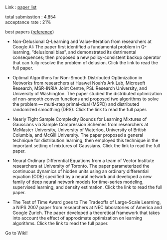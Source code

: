 Link : [paper list](https://nips.cc/Conferences/2018/Schedule?type=Poster)

total submisstion : 4,854  
acceptance rate : 21%  

best papers ([reference](https://syncedreview.com/2018/12/03/neurips-2018-opens-best-papers-announced/))
- Non-Delusional Q-Learning and Value-Iteration from researchers at Google AI: The paper first identified a fundamental problem in Q-learning, “delusional bias”, and demonstrated its detrimental consequences; then proposed a new policy-consistent backup operator that can fully resolve the problem of delusion. Click the link to read the full paper.

- Optimal Algorithms for Non-Smooth Distributed Optimization in Networks from researchers at Huawei Noah’s Ark Lab, Microsoft Research, MSR-INRIA Joint Centre, PSL Research University, and University of Washington. The paper studied the distributed optimization of non-smooth convex functions and proposed two algorithms to solve the problem — multi-step primal-dual (MSPD) and distributed randomized smoothing (DRS). Click the link to read the full paper.

- Nearly Tight Sample Complexity Bounds for Learning Mixtures of Gaussians via Sample Compression Schemes from researchers at McMaster University, University of Waterloo, University of British Columbia, and McGill University. The paper proposed a general technique for distribution learning, then employed this technique in the important setting of mixtures of Gaussians. Click the link to read the full paper.

- Neural Ordinary Differential Equations from a team of Vector Institute researchers at University of Toronto. The paper parameterized the continuous dynamics of hidden units using an ordinary differential equation (ODE) specified by a neural network and developed a new family of deep neural network models for time-series modeling, supervised learning, and density estimation. Click the link to read the full paper.

- The Test of Time Award goes to The Tradeoffs of Large-Scale Learning, a NIPS 2007 paper from researchers at NEC laboratories of America and Google Zurich. The paper developed a theoretical framework that takes into account the effect of approximate optimization on learning algorithms. Click the link to read the full paper.  

Go to Wiki!  
